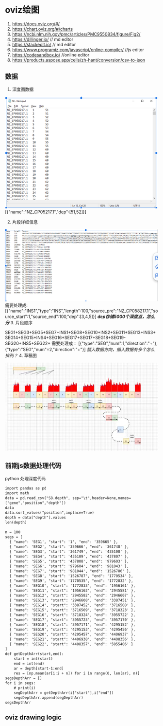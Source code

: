 # oviz绘图

1. https://docs.oviz.org/#/
2. https://chart.oviz.org/#/charts
3. https://ncbi.nlm.nih.gov/pmc/articles/PMC9550834/figure/Fig2/
4. https://dillinger.io/ // md editor
5. https://stackedit.io/ // md editor
6. https://www.programiz.com/javascript/online-compiler/ //js editor
7. https://codesandbox.io/ //online editor
8. https://products.aspose.app/cells/zh-hant/conversion/csv-to-json
## 数据
1. 深度图数据

![深度图数据](https://github.com/RaychelleHe/images/blob/main/oviz/gene_depth.png?raw=true)
[{"name":"NZ_CP05217.1","dep":[51,52]}]

2. 片段详细信息

![片段详细信息](https://github.com/RaychelleHe/images/blob/main/oviz/gene_info.png?raw=true)
需要处理成:
[{"name":"INS1","type":"INS","length":100,"source\_pre":"NZ\_CP058217.1","source\_start":1,"source\_end":100,"dep":[3,4,5]}]
***dep存储5000个深度点，怎么分***
3. 片段顺序

SEG1+SEG3+SEG5+SEG7+INS1+SEG8+SEG10+INS2+SEG11+SEG13+INS3+SEG14+SEG15+INS4+SEG16+SEG17+SEG17+SEG18+SEG19-SEG20+INS5+SEG22+
需要处理成：
[{"type":"SEG","num":1,"direction":"+"},{"type":"SEG","num"=2,"direction":"+"}]
*插入数据方向，插入数据有多个怎么排列？*
4. 草稿图

![alt](https://github.com/RaychelleHe/images/blob/main/oviz/gene_depth_script.jpg?raw=true "test")
## 前期js数据处理代码
python 处理深度代码
```
import pandas as pd
import math
data = pd.read_csv("S8.depth", sep="\t",header=None,names=["gene","position","depth"])
data
data.sort_values("position",inplace=True)
depth = data["depth"].values
len(depth)

n = 100
segs = [
  { "name": 'SEG1', "start": '1', "end": '359665' },
  { "name": 'SEG2', "start": '359666', "end": '361748' },
  { "name": 'SEG3', "start": '361749', "end": '435108' },
  { "name": 'SEG4', "start": '435109', "end": '437807' },
  { "name": 'SEG5', "start": '437808', "end": '979603' },
  { "name": 'SEG6', "start": '979604', "end": '981043' },
  { "name": 'SEG7', "start": '981044', "end": '1526786' },
  { "name": 'SEG8', "start": '1526787', "end": '1770534' },
  { "name": 'SEG9', "start": '1770535', "end": '1772832' },
  { "name": 'SEG10', "start": '1772833', "end": '1956161' },
  { "name": 'SEG11', "start": '1956162', "end": '2945581' },
  { "name": 'SEG12', "start": '2945582', "end": '2946607' },
  { "name": 'SEG13', "start": '2946608', "end": '3387451' },
  { "name": 'SEG14', "start": '3387452', "end": '3716508' },
  { "name": 'SEG15', "start": '3716509', "end": '3718323' },
  { "name": 'SEG16', "start": '3718324', "end": '3955722' },
  { "name": 'SEG17', "start": '3955723', "end": '3957170' },
  { "name": 'SEG18', "start": '3957171', "end": '4295152' },
  { "name": 'SEG19', "start": '4295153', "end": '4295456' },
  { "name": 'SEG20', "start": '4295457', "end": '4406937' },
  { "name": 'SEG21', "start": '4406938', "end": '4408356' },
  { "name": 'SEG22', "start": '4408357', "end": '5055406' }
]
def getDepthArr(start,end):
    start = int(start)
    end = int(end)
    ar = depth[start-1:end]
    res = [np.mean(ar[i:i + n]) for i in range(0, len(ar), n)]
segsDepthArr = []
for i in segs:
    # print(i)
    segDepthArr = getDepthArr(i["start"],i["end"])
    segsDepthArr.append(segDepthArr)
segsDepthArr
```
## oviz drawing logic
